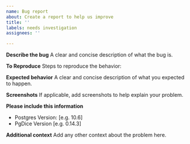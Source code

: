 ```yaml
---
name: Bug report
about: Create a report to help us improve
title: ''
labels: needs investigation
assignees: ''

---
```


**Describe the bug**
A clear and concise description of what the bug is.

**To Reproduce**
Steps to reproduce the behavior:

**Expected behavior**
A clear and concise description of what you expected to happen.

**Screenshots**
If applicable, add screenshots to help explain your problem.

**Please include this information**
 - Postgres Version: [e.g. 10.6]
 - PgDice Version [e.g. 0.14.3]

**Additional context**
Add any other context about the problem here.
